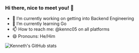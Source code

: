 ### Hi there, nice to meet you! 👋

<!--
**kennc05/kennc05** is a ✨ _special_ ✨ repository because its `README.md` (this file) appears on your GitHub profile.

Here are some ideas to get you started:

- 🔭 I’m currently working on ...
- 🌱 I’m currently learning ...
- 👯 I’m looking to collaborate on ...
- 🤔 I’m looking for help with ...
- 💬 Ask me about ...
- 📫 How to reach me: ...
- 😄 Pronouns: ...
- ⚡ Fun fact: ...
-->


- 🔭 I’m currently working on getting into Backend Engineering
- 🌱 I’m currently learning Go
- 📫 How to reach me: @kennc05 on all platforms
- 😄 Pronouns: He/Him


![Kenneth's GitHub stats](https://github-readme-stats.vercel.app/api?username=kennc05&show_icons=true&theme=transparent)
